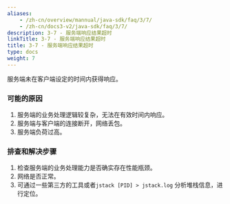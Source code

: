 ```yaml
---
aliases:
    - /zh-cn/overview/mannual/java-sdk/faq/3/7/
    - /zh-cn/docs3-v2/java-sdk/faq/3/7/
description: 3-7 - 服务端响应结果超时
linkTitle: 3-7 - 服务端响应结果超时
title: 3-7 - 服务端响应结果超时
type: docs
weight: 7
---
```






服务端未在客户端设定的时间内获得响应。

### 可能的原因

1. 服务端的业务处理逻辑较复杂，无法在有效时间内响应。
2. 服务端与客户端的连接断开，网络丢包。
3. 服务端负荷过高。

### 排查和解决步骤

1. 检查服务端的业务处理能力是否确实存在性能瓶颈。
2. 网络是否正常。
3. 可通过一些第三方的工具或者`jstack [PID] > jstack.log` 分析堆栈信息，进行定位。